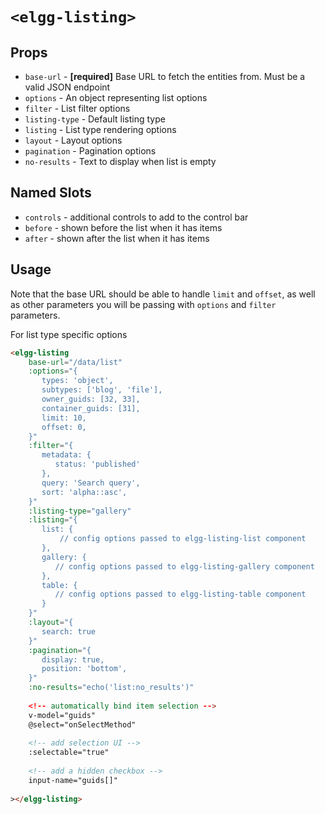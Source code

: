 # `<elgg-listing>`

## Props

 * `base-url` - **[required]** Base URL to fetch the entities from. Must be a valid JSON endpoint
 * `options` - An object representing list options
 * `filter` - List filter options
 * `listing-type` - Default listing type
 * `listing` - List type rendering options
 * `layout` - Layout options
 * `pagination` - Pagination options
 * `no-results` - Text to display when list is empty
 
## Named Slots
 
 * `controls` - additional controls to add to the control bar
 * `before` - shown before the list when it has items
 * `after` - shown after the list when it has items
   
   
## Usage

Note that the base URL should be able to handle `limit` and `offset`, as well as other parameters you will be passing with `options` and `filter` parameters.

For list type specific options
```html
<elgg-listing
    base-url="/data/list"
    :options="{
       types: 'object',
       subtypes: ['blog', 'file'],
       owner_guids: [32, 33],
       container_guids: [31],
       limit: 10,
       offset: 0,
    }"
    :filter="{
       metadata: {
          status: 'published'
       },
       query: 'Search query',
       sort: 'alpha::asc',
    }"
    :listing-type="gallery"
    :listing="{
       list: {
           // config options passed to elgg-listing-list component
       },      
       gallery: {
          // config options passed to elgg-listing-gallery component
       },
       table: {
          // config options passed to elgg-listing-table component
       }
    }"
    :layout="{
       search: true
    }"
    :pagination="{
       display: true,
       position: 'bottom',
    }"
    :no-results="echo('list:no_results')"
    
    <!-- automatically bind item selection -->
    v-model="guids"
    @select="onSelectMethod"
    
    <!-- add selection UI -->
    :selectable="true"
    
    <!-- add a hidden checkbox -->
    input-name="guids[]"
    
></elgg-listing>
```

